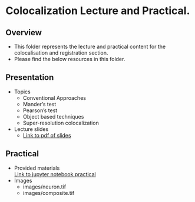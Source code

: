 # Colocalization Lecture and Practical.
## Overview
- This folder represents the lecture and practical content for the colocalisation and registration section.
- Please find the below resources in this folder.

## Presentation
- Topics
  - Conventional Approaches
  - Mander’s test
  - Pearson’s test
  - Object based techniques
  - Super-resolution colocalization
- Lecture slides
  - [Link to pdf of slides](2019_IAFIG_colocalization_registration.pdf)

## Practical
- Provided materials  
[Link to jupyter notebook practical](2019_IAFIG_colocalization_practical.ipynb)
- Images
  - images/neuron.tif
  - images/composite.tif
  
